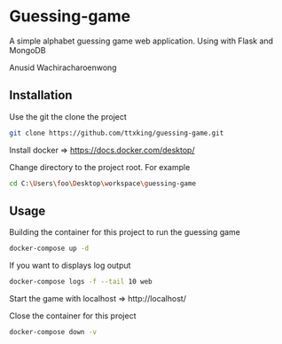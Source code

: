 # Guessing-game
A simple alphabet guessing game web application. Using with Flask and MongoDB

Anusid Wachiracharoenwong

## Installation

Use the git the clone the project

```bash
git clone https://github.com/ttxking/guessing-game.git
```

Install docker => https://docs.docker.com/desktop/

Change directory to the project root. For example
```bash
cd C:\Users\foo\Desktop\workspace\guessing-game
```



## Usage

Building the container for this project to run the guessing game
```bash
docker-compose up -d
```

If you want to displays log output
```bash
docker-compose logs -f --tail 10 web
```
Start the game with localhost => http://localhost/

Close the container for this project
```bash
docker-compose down -v